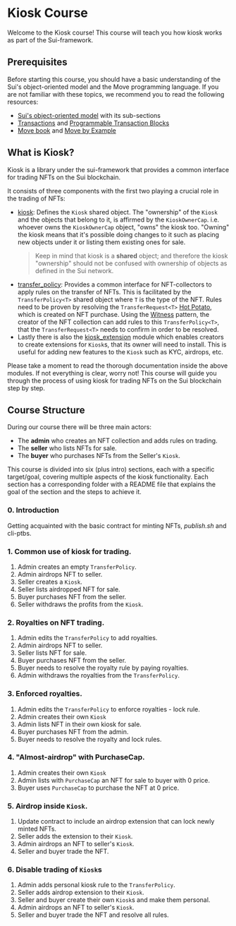 # Kiosk Course

Welcome to the Kiosk course! This course will teach you how kiosk works as part of the Sui-framework.

## Prerequisites

Before starting this course, you should have a basic understanding of the Sui's object-oriented model and the Move programming language. If you are not familiar with these topics, we recommend you to read the following resources:
- [Sui's object-oriented model](https://docs.sui.io/concepts/object-model) with its sub-sections
- [Transactions](https://docs.sui.io/concepts/transactions) and [Programmable Transaction Blocks](https://docs.sui.io/concepts/transactions/prog-txn-blocks)
- [Move book](https://move-book.com/index.html) and [Move by Example](https://examples.sui.io/)

## What is Kiosk?

Kiosk is a library under the sui-framework that provides a common interface for trading NFTs on the Sui blockchain.

It consists of three components with the first two playing a crucial role in the trading of NFTs:
- [kiosk](https://github.com/MystenLabs/sui/blob/main/crates/sui-framework/packages/sui-framework/sources/kiosk/kiosk.move): Defines the `Kiosk` shared object. The "ownership" of the `Kiosk` and the objects that belong to it, is affirmed by the `KioskOwnerCap`. i.e. whoever owns the `KioskOwnerCap` object, "owns" the kiosk too. "Owning" the kiosk means that it's possible doing changes to it such as placing new objects under it or listing them existing ones for sale.
  > Keep in mind that kiosk is a **shared** object; and therefore the kiosk "ownership" should not be confused with ownership of objects as defined in the Sui network. 
- [transfer_policy](https://github.com/MystenLabs/sui/blob/main/crates/sui-framework/packages/sui-framework/sources/kiosk/transfer_policy.move): Provides a common interface for NFT-collectors to apply rules on the transfer of NFTs. This is facilitated by the `TransferPolicy<T>` shared object where `T` is the type of the NFT. Rules need to be proven by resolving the `TransferRequest<T>` [Hot Potato](https://examples.sui.io/patterns/hot-potato.html), which is created on NFT purchase. Using the [Witness](https://move-book.com/programmability/witness-pattern.html) pattern, the creator of the NFT collection can add rules to this `TransferPolicy<T>`, that the `TransferRequest<T>` needs to confirm in order to be resolved.
- Lastly there is also the [kiosk_extension](https://github.com/MystenLabs/sui/blob/main/crates/sui-framework/packages/sui-framework/sources/kiosk/kiosk_extension.move) module which enables creators to create extensions for `Kiosk`s, that its owner will need to install. This is useful for adding new features to the `Kiosk` such as KYC, airdrops, etc.

Please take a moment to read the thorough documentation inside the above modules. If not everything is clear, worry not! This course will guide you through the process of using kiosk for trading NFTs on the Sui blockchain step by step.

## Course Structure

During our course there will be three main actors:
- The **admin** who creates an NFT collection and adds rules on trading.
- The **seller** who lists NFTs for sale.
- The **buyer** who purchases NFTs from the Seller's `Kiosk`.

This course is divided into six (plus intro) sections, each with a specific target/goal, covering multiple aspects of the kiosk functionality.
Each section has a corresponding folder with a README file that explains the goal of the section and the steps to achieve it.

### 0. Introduction

Getting acquainted with the basic contract for minting NFTs, _<span>publish.sh</span>_ and cli-ptbs.

### 1. Common use of kiosk for trading.

1. Admin creates an empty `TransferPolicy`.
2. Admin airdrops NFT to seller.
3. Seller creates a `Kiosk`.
4. Seller lists airdropped NFT for sale.
5. Buyer purchases NFT from the seller.
6. Seller withdraws the profits from the `Kiosk`.

### 2. Royalties on NFT trading.

1. Admin edits the `TransferPolicy` to add royalties.
2. Admin airdrops NFT to seller.
3. Seller lists NFT for sale.
4. Buyer purchases NFT from the seller.
5. Buyer needs to resolve the royalty rule by paying royalties.
6. Admin withdraws the royalties from the `TransferPolicy`.

### 3. Enforced royalties.

1. Admin edits the `TransferPolicy` to enforce royalties - lock rule.
2. Admin creates their own `Kiosk`
3. Admin lists NFT in their own kiosk for sale.
4. Buyer purchases NFT from the admin.
5. Buyer needs to resolve the royalty and lock rules.

### 4. "Almost-airdrop" with PurchaseCap.

1. Admin creates their own `Kiosk`
2. Admin lists with `PurchaseCap` an NFT for sale to buyer with 0 price.
3. Buyer uses `PurchaseCap` to purchase the NFT at 0 price.

### 5. Airdrop inside `Kiosk`.

1. Update contract to include an airdrop extension that can lock newly minted NFTs.
2. Seller adds the extension to their `Kiosk`.
3. Admin airdrops an NFT to seller's `Kiosk`.
4. Seller and buyer trade the NFT.

### 6. Disable trading of `Kiosk`s

1. Admin adds personal kiosk rule to the `TransferPolicy`.
2. Seller adds airdrop extension to their `Kiosk`.
3. Seller and buyer create their own `Kiosk`s and make them personal.
4. Admin airdrops an NFT to seller's `Kiosk`.
5. Seller and buyer trade the NFT and resolve all rules.


